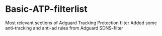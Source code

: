 # Basic-ATP-filterlist
Most relevant sections of Adguard Tracking Protection filter
Added some anti-tracking and anti-ad rules from Adguard SDNS-filter
